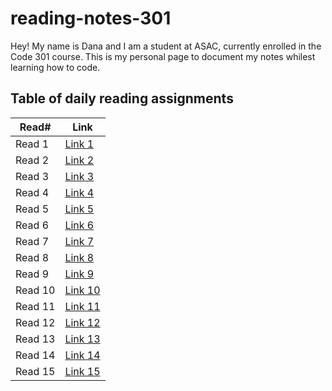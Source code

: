 # reading-notes-301

Hey! My name is Dana and I am a student at ASAC, currently enrolled in the Code 301 course. This is my personal page to document my notes whilest learning how to code.

## Table of daily reading assignments

Read# | Link
-------|-------
Read 1 | [Link 1](https://danaabbadi.github.io/reading-notes-301/read01)
Read 2 | [Link 2](https://danaabbadi.github.io/reading-notes-301/read02)
Read 3 | [Link 3](https://danaabbadi.github.io/reading-notes-301/read03)
Read 4 | [Link 4](https://danaabbadi.github.io/reading-notes-301/read04)
Read 5 | [Link 5](https://danaabbadi.github.io/reading-notes-301/read05)
Read 6 | [Link 6](https://danaabbadi.github.io/reading-notes-301/read06)
Read 7 | [Link 7](https://danaabbadi.github.io/reading-notes-301/read07)
Read 8 | [Link 8](https://danaabbadi.github.io/reading-notes-301/read08)
Read 9 | [Link 9](https://danaabbadi.github.io/reading-notes-301/read09)
Read 10 | [Link 10](https://danaabbadi.github.io/reading-notes-301/read10)
Read 11 | [Link 11](https://danaabbadi.github.io/reading-notes-301/read11)
Read 12 | [Link 12](https://danaabbadi.github.io/reading-notes-301/read12)
Read 13 | [Link 13](https://danaabbadi.github.io/reading-notes-301/read13)
Read 14 | [Link 14](https://danaabbadi.github.io/reading-notes-301/read14)
Read 15 | [Link 15](https://danaabbadi.github.io/reading-notes-301/read15)

